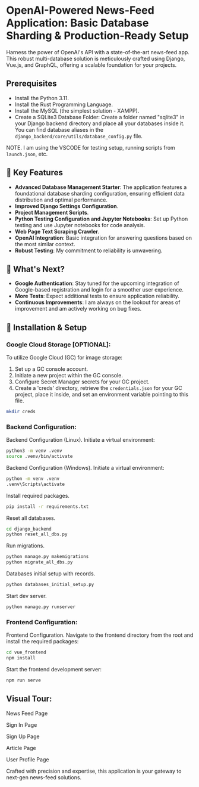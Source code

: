 # OpenAI-Powered News-Feed Application: Basic Database Sharding & Production-Ready Setup

Harness the power of OpenAI's API with a state-of-the-art news-feed app. This robust multi-database solution is meticulously crafted using Django, Vue.js, and GraphQL, offering a scalable foundation for your projects.

## Prerequisites

- Install the Python 3.11.
- Install the Rust Programming Language.
- Install the MySQL (the simplest solution - XAMPP).
- Create a SQLite3 Database Folder: Create a folder named "sqlite3" in your Django backend directory and place all your databases inside it. You can find database aliases in the `django_backend/core/utils/database_config.py` file.

NOTE. I am using the VSCODE for testing setup, running scripts from `launch.json`, etc.

## 🌟 Key Features

- **Advanced Database Management Starter**: The application features a foundational database sharding configuration, ensuring efficient data distribution and optimal performance.
- **Improved Django Settings Configuration**.
- **Project Management Scripts**.
- **Python Testing Configuration and Jupyter Notebooks**: Set up Python testing and use Jupyter notebooks for code analysis.
- **Web Page Text Scraping Crawler**.
- **OpenAI Integration**: Basic integration for answering questions based on the most similar context.
- **Robust Testing**: My commitment to reliability is unwavering.

## 🚀 What's Next?

- **Google Authentication**: Stay tuned for the upcoming integration of Google-based registration and login for a smoother user experience.
- **More Tests**: Expect additional tests to ensure application reliability.
- **Continuous Improvements**: I am always on the lookout for areas of improvement and am actively working on bug fixes.

## 🔧 Installation & Setup

### Google Cloud Storage [OPTIONAL]:

To utilize Google Cloud (GC) for image storage:

1. Set up a GC console account.
2. Initiate a new project within the GC console.
3. Configure Secret Manager secrets for your GC project.
4. Create a 'creds' directory, retrieve the `credentials.json` for your GC project, place it inside, and set an environment variable pointing to this file.


```bash
mkdir creds
```

### Backend Configuration:

Backend Configuration (Linux).
Initiate a virtual environment:

```bash
python3 -m venv .venv
source .venv/bin/activate
```

Backend Configuration (Windows).
Initiate a virtual environment:

```bash
python -m venv .venv 
.venv\Scripts\activate
```

Install required packages.

```bash
pip install -r requirements.txt
```

Reset all databases.

```bash
cd django_backend
python reset_all_dbs.py
```

Run migrations.

```bash
python manage.py makemigrations
python migrate_all_dbs.py
```

Databases initial setup with records.

```bash
python databases_initial_setup.py
```

Start dev server.

```bash
python manage.py runserver
```

### Frontend Configuration:

Frontend Configuration.
Navigate to the frontend directory from the root and install the required packages:

```bash
cd vue_frontend
npm install
```

Start the frontend development server:

```bash
npm run serve
```

## Visual Tour:

News Feed Page

<!-- ![News Feed Page]() -->

Sign In Page

<!-- ![Sign In Page]() -->

Sign Up Page

<!-- ![Sign Up Page]() -->

Article Page

<!-- ![Article Page]() -->

User Profile Page

<!-- ![User Profile Page]() -->

Crafted with precision and expertise, this application is your gateway to next-gen news-feed solutions.
